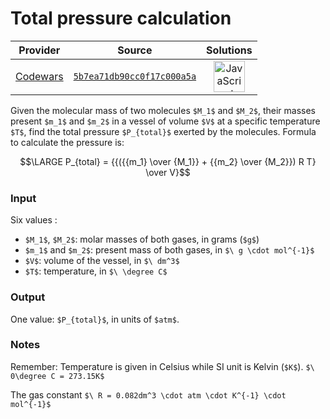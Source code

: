 [_metadata_:generated]: - "true"

# Total pressure calculation

<!-- INFO TABLE BEGIN -->

| Provider                                        | Source                                                                               | Solutions                                                                                                                                                    |
| :---------------------------------------------: | :----------------------------------------------------------------------------------: | :----------------------------------------------------------------------------------------------------------------------------------------------------------: |
| [Codewars](../../../docs/providers/Codewars.md) | [`5b7ea71db90cc0f17c000a5a`](https://www.codewars.com/kata/5b7ea71db90cc0f17c000a5a) | [<img src="https://res.cloudinary.com/rascaltwo/image/upload/v1631924076/javascript_ehszr7.svg" alt="JavaScript" title="JavaScript" width="50" />](solve.js) |

<!-- INFO TABLE END -->

Given the molecular mass of two molecules `$M_1$` and `$M_2$`, their masses present `$m_1$` and `$m_2$` in a vessel of volume `$V$` at a specific temperature `$T$`, find the total pressure `$P_{total}$` exerted by the molecules. Formula to calculate the pressure is: 

```math
\LARGE P_{total} = {{({{m_1} \over {M_1}} + {{m_2} \over {M_2}}) R T} \over V}
```

### Input

Six values : 
 - `$M_1$`, `$M_2$`: molar masses of both gases, in grams (`$g$`)
 - `$m_1$` and `$m_2$`: present mass of both gases, in  `$\ g \cdot mol^{-1}$`
 - `$V$`: volume of the vessel, in `$\ dm^3$`
 - `$T$`: temperature, in `$\ \degree C$`


### Output

One value: `$P_{total}$`, in units of `$atm$`.

### Notes

Remember: Temperature is given in Celsius while SI unit is Kelvin (`$K$`). `$\ 0\degree C = 273.15K$`

The gas constant `$\ R = 0.082dm^3 \cdot atm \cdot K^{-1} \cdot mol^{-1}$`
